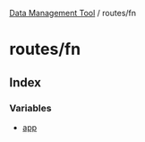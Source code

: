 [Data Management Tool](../../index.md) / routes/fn

# routes/fn

## Index

### Variables

- [app](variables/app.md)
